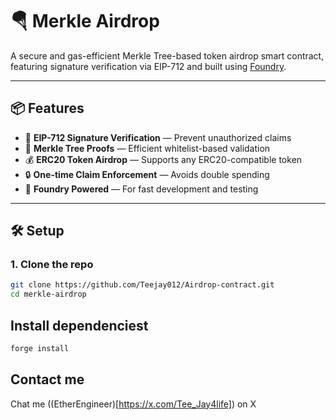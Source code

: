 # 🪂 Merkle Airdrop

A secure and gas-efficient Merkle Tree-based token airdrop smart contract, featuring signature verification via EIP-712 and built using [Foundry](https://book.getfoundry.sh/).

---

## 📦 Features

- 🔐 **EIP-712 Signature Verification** — Prevent unauthorized claims
- 🌲 **Merkle Tree Proofs** — Efficient whitelist-based validation
- 💰 **ERC20 Token Airdrop** — Supports any ERC20-compatible token
- 🔒 **One-time Claim Enforcement** — Avoids double spending
- 🚀 **Foundry Powered** — For fast development and testing

---

## 🛠️ Setup

### 1. Clone the repo

```bash
git clone https://github.com/Teejay012/Airdrop-contract.git
cd merkle-airdrop
```
## Install dependenciest

```bash
forge install
```

## Contact me

Chat me ((EtherEngineer)[https://x.com/Tee_Jay4life]) on X